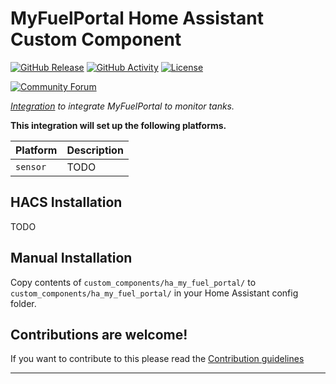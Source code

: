 # MyFuelPortal Home Assistant Custom Component

[![GitHub Release][releases-shield]][releases]
[![GitHub Activity][commits-shield]][commits]
[![License][license-shield]](LICENSE)

[![Community Forum][forum-shield]][forum]

_[Integration][ha_my_fuel_portal] to integrate MyFuelPortal to monitor tanks._

**This integration will set up the following platforms.**

| Platform | Description |
| -------- | ----------- |
| `sensor` | TODO        |

## HACS Installation

TODO

## Manual Installation

Copy contents of `custom_components/ha_my_fuel_portal/` to `custom_components/ha_my_fuel_portal/` in your Home Assistant config folder.

## Contributions are welcome!

If you want to contribute to this please read the [Contribution guidelines](CONTRIBUTING.md)

***

[ha_my_fuel_portal]: https://github.com/jterrace/ha_my_fuel_portal
[commits-shield]: https://img.shields.io/github/commit-activity/y/jterrace/ha_my_fuel_portal.svg?style=for-the-badge
[commits]: https://github.com/jterrace/ha_my_fuel_portal/commits/main
[forum-shield]: https://img.shields.io/badge/community-forum-brightgreen.svg?style=for-the-badge
[forum]: https://community.home-assistant.io/
[license-shield]: https://img.shields.io/github/license/jterrace/ha_my_fuel_portal.svg?style=for-the-badge
[releases-shield]: https://img.shields.io/github/release/jterrace/ha_my_fuel_portal.svg?style=for-the-badge
[releases]: https://github.com/jterrace/ha_my_fuel_portal/releases
